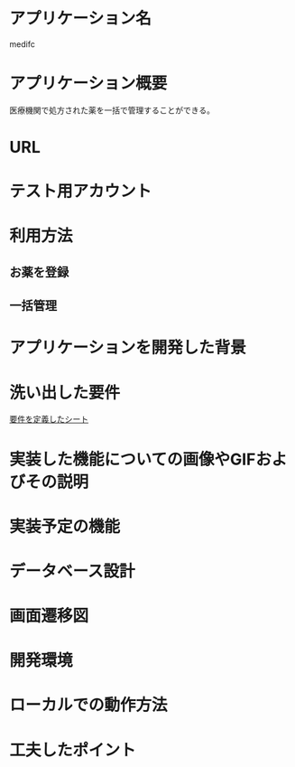# アプリケーション名
  medifc

# アプリケーション概要
  医療機関で処方された薬を一括で管理することができる。

# URL


# テスト用アカウント


# 利用方法
## お薬を登録

## 一括管理

# アプリケーションを開発した背景

# 洗い出した要件

  [要件を定義したシート](https://docs.google.com/spreadsheets/d/1qCrQWnB8uR3N32EXNyA5WtwEWnLSYknKky1auSK-2Tw/edit#gid=982722306)


# 実装した機能についての画像やGIFおよびその説明

# 実装予定の機能

# データベース設計

# 画面遷移図

# 開発環境

# ローカルでの動作方法

# 工夫したポイント

